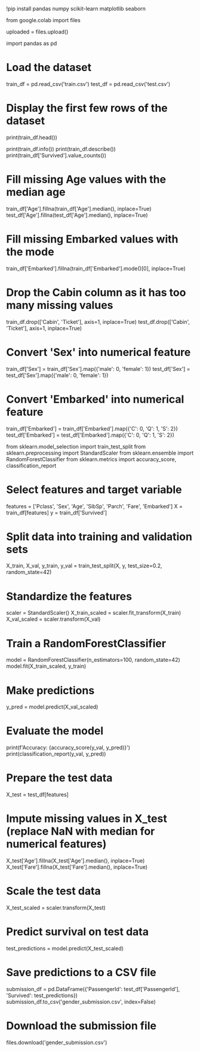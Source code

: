 !pip install pandas numpy scikit-learn matplotlib seaborn


from google.colab import files

uploaded = files.upload()


import pandas as pd

# Load the dataset
train_df = pd.read_csv('train.csv')
test_df = pd.read_csv('test.csv')

# Display the first few rows of the dataset
print(train_df.head())


print(train_df.info())
print(train_df.describe())
print(train_df['Survived'].value_counts())

# Fill missing Age values with the median age
train_df['Age'].fillna(train_df['Age'].median(), inplace=True)
test_df['Age'].fillna(test_df['Age'].median(), inplace=True)

# Fill missing Embarked values with the mode
train_df['Embarked'].fillna(train_df['Embarked'].mode()[0], inplace=True)

# Drop the Cabin column as it has too many missing values
train_df.drop(['Cabin', 'Ticket'], axis=1, inplace=True)
test_df.drop(['Cabin', 'Ticket'], axis=1, inplace=True)


# Convert 'Sex' into numerical feature
train_df['Sex'] = train_df['Sex'].map({'male': 0, 'female': 1})
test_df['Sex'] = test_df['Sex'].map({'male': 0, 'female': 1})

# Convert 'Embarked' into numerical feature
train_df['Embarked'] = train_df['Embarked'].map({'C': 0, 'Q': 1, 'S': 2})
test_df['Embarked'] = test_df['Embarked'].map({'C': 0, 'Q': 1, 'S': 2})


from sklearn.model_selection import train_test_split
from sklearn.preprocessing import StandardScaler
from sklearn.ensemble import RandomForestClassifier
from sklearn.metrics import accuracy_score, classification_report

# Select features and target variable
features = ['Pclass', 'Sex', 'Age', 'SibSp', 'Parch', 'Fare', 'Embarked']
X = train_df[features]
y = train_df['Survived']

# Split data into training and validation sets
X_train, X_val, y_train, y_val = train_test_split(X, y, test_size=0.2, random_state=42)

# Standardize the features
scaler = StandardScaler()
X_train_scaled = scaler.fit_transform(X_train)
X_val_scaled = scaler.transform(X_val)

# Train a RandomForestClassifier
model = RandomForestClassifier(n_estimators=100, random_state=42)
model.fit(X_train_scaled, y_train)

# Make predictions
y_pred = model.predict(X_val_scaled)

# Evaluate the model
print(f'Accuracy: {accuracy_score(y_val, y_pred)}')
print(classification_report(y_val, y_pred))


# Prepare the test data
X_test = test_df[features]

# Impute missing values in X_test (replace NaN with median for numerical features)
X_test['Age'].fillna(X_test['Age'].median(), inplace=True)
X_test['Fare'].fillna(X_test['Fare'].median(), inplace=True) 

# Scale the test data
X_test_scaled = scaler.transform(X_test)

# Predict survival on test data
test_predictions = model.predict(X_test_scaled)

# Save predictions to a CSV file
submission_df = pd.DataFrame({'PassengerId': test_df['PassengerId'], 'Survived': test_predictions})
submission_df.to_csv('gender_submission.csv', index=False)

# Download the submission file
files.download('gender_submission.csv')
